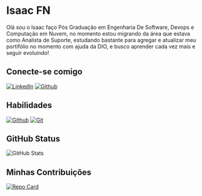 # Isaac FN
Olá sou o Isaac faço Pós Graduação em Engenharia De Software, Devops e Computação em Nuvem, no momento estou migrando da área que estava como Analista de Suporte, estudando bastante para agregar e atualizar meu portifólio no momento com ajuda da DIO, e busco aprender cada vez mais e seguir evoluindo!  

## Conecte-se comigo
[![LinkedIn](https://img.shields.io/badge/LinkedIn-blue?style=for-the-badge&logo=linkedin)](www.linkedin.com/in/isaac-ferreira-do-nascimento-3b0968123)
[![Github](https://img.shields.io/badge/GitHub-red?style=for-the-badge&logo=github&)](https://docs.github.com/)

## Habilidades
[![Github](https://img.shields.io/badge/GitHub-red?style=for-the-badge&logo=github)](https://docs.github.com/)
[![Git](https://img.shields.io/badge/Git-white?style=for-the-badge&logo=git&logocolor=fff)](https://git-scm.com/)


## GitHub Status
![GitHub Stats](https://github-readme-stats.vercel.app/api?username=IsaacFn-ark&theme=transparent&bg_color=000&border_color=30A3DC&show_icons=true&icon_color=30A3DC&title_color=E94D5F&text_color=FFF)

## Minhas Contribuições
[![Repo Card](https://github-readme-stats.vercel.app/api/pin/?username=IsaacFn-ark&repo=dio-lab-open-source&bg_color=000&border_color=30A3DC&show_icons=true&icon_color=30A3DC&title_color=E94D5F&text_color=FFF)](https://github.com/IsaacFn-ark/dio-lab-open-source)